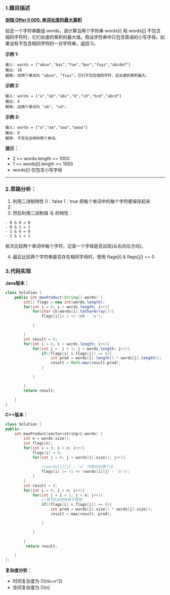 ### 1.题目描述

 **[剑指 Offer II 005. 单词长度的最大乘积](https://leetcode-cn.com/problems/aseY1I/)** 
 
 给定一个字符串数组 words，请计算当两个字符串 words[i] 和 words[j] 不包含相同字符时，它们长度的乘积的最大值。假设字符串中只包含英语的小写字母。如果没有不包含相同字符的一对字符串，返回 0。

 

**示例 1:**
```
输入: words = ["abcw","baz","foo","bar","fxyz","abcdef"]
输出: 16 
解释: 这两个单词为 "abcw", "fxyz"。它们不包含相同字符，且长度的乘积最大。
```
**示例 2:**
```
输入: words = ["a","ab","abc","d","cd","bcd","abcd"]
输出: 4 
解释: 这两个单词为 "ab", "cd"。
```
**示例 3:**
```
输入: words = ["a","aa","aaa","aaaa"]
输出: 0 
解释: 不存在这样的两个单词。
```
 

**提示：**

- 2 <= words.length <= 1000
- 1 <= words[i].length <= 1000
- words[i] 仅包含小写字母

-----------------------------------------------

### 2.思路分析：

1. 利用二进制特性 0：false 1：true 把每个单词中的每个字符都保存起来
2. 
3. 然后利用二进制值 与 的特性：
```
- 0 & 0 = 0
- 0 & 1 = 1 
- 1 & 0 = 0
- 1 & 1 = 1 
```

依次比较两个单词中每个字符，记录一个字母是否出现(从右向左方向)。

4. 最后比较两个字符串是否存在相同字母时，使用 flags[i] & flags[j]) == 0



### 3.代码实现

**Java版本：**

```Java
class Solution {
    public int maxProduct(String[] words) {
        int[] flags = new int[words.length];
        for(int i = 0; i < words.length; i++){
            for(char ch:words[i].toCharArray()){
                flags[i]|= 1 << (ch - 'a');

            }

        }
        int result = 0;
        for(int i = 0; i < words.length; i++){
            for(int j =  i + 1; j < words.length; j++){
                if((flags[i] & flags[j]) == 0){
                    int prod = words[i].length() * words[j].length();
                    result = Math.max(result,prod);
                }

            }

        }
        return result;

    }
}
```

**C++版本：**

```C++
class Solution {
public:
    int maxProduct(vector<string>& words) {
        int n = words.size();
        int flags[n];
        for(int i = 0; i < n; i++){
            flags[i] = 0;
            for(int j = 0; j < words[i].size(); j++){
            
                //words[i][j] - 'a' 代表对应哪个位
                flags[i] |= (1 << (words[i][j] - 'a'));
            }
        }
        int result = 0;
        for(int i = 0; i < n; i++){
            for(int j = i + 1; j < n; j++){
                //等于0说明两者不相等
                if((flags[i] & flags[j]) == 0){
                    int prod = words[i].size() * words[j].size();
                    result = max(result, prod);

                }

            }

        }
         return result;

    }
};
```

**复杂度分析：**
- 时间复杂度为 O(nk+n^2)
- 空间复杂度为 O(n)

